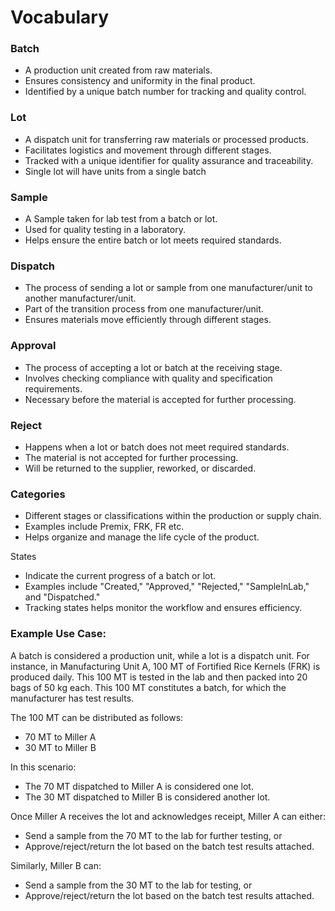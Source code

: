 # Vocabulary

### Batch

* A production unit created from raw materials.
* Ensures consistency and uniformity in the final product.
* Identified by a unique batch number for tracking and quality control.

### Lot

* A dispatch unit for transferring raw materials or processed products.
* Facilitates logistics and movement through different stages.
* Tracked with a unique identifier for quality assurance and traceability.
* Single lot will have units from a single batch

### Sample

* A Sample taken for lab test from a batch or lot.
* Used for quality testing in a laboratory.
* Helps ensure the entire batch or lot meets required standards.

### Dispatch

* The process of sending a lot or sample from one manufacturer/unit to another manufacturer/unit.
* Part of the transition process from one manufacturer/unit.
* Ensures materials move efficiently through different stages.

### Approval

* The process of accepting a lot or batch at the receiving stage.
* Involves checking compliance with quality and specification requirements.
* Necessary before the material is accepted for further processing.

### Reject

* Happens when a lot or batch does not meet required standards.
* The material is not accepted for further processing.
* Will be returned to the supplier, reworked, or discarded.

### Categories

* Different stages or classifications within the production or supply chain.
* Examples include Premix, FRK, FR etc.
* Helps organize and manage the life cycle of the product.

States

* Indicate the current progress of a batch or lot.
* Examples include "Created," "Approved," "Rejected," "SampleInLab," and "Dispatched."
* Tracking states helps monitor the workflow and ensures efficiency.



### Example Use Case:

A batch is considered a production unit, while a lot is a dispatch unit. For instance, in Manufacturing Unit A, 100 MT of Fortified Rice Kernels (FRK) is produced daily. This 100 MT is tested in the lab and then packed into 20 bags of 50 kg each. This 100 MT constitutes a batch, for which the manufacturer has test results.

The 100 MT can be distributed as follows:

* 70 MT to Miller A
* 30 MT to Miller B

In this scenario:

* The 70 MT dispatched to Miller A is considered one lot.
* The 30 MT dispatched to Miller B is considered another lot.

Once Miller A receives the lot and acknowledges receipt, Miller A can either:

* Send a sample from the 70 MT to the lab for further testing, or
* Approve/reject/return the lot based on the batch test results attached.

Similarly, Miller B can:

* Send a sample from the 30 MT to the lab for testing, or
* Approve/reject/return the lot based on the batch test results attached.
